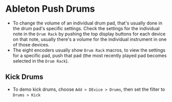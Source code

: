 # Ableton Push Drums

- To change the volume of an individual drum pad, that's usually done in the drum pad's specific settings. Check the settings for the individual note in the `Drum Rack` by pushing the top display buttons for each device on that note, usually there's a volume for the individual instrument in one of those devices.
- The eight encoders usually show `Drum Rack` macros, to view the settings for a specific pad, push that pad (the most recently played pad becomes selected in the `Drum Rack`).

## Kick Drums

- To demo kick drums, choose `Add > DEvice > Drums`, then set the filter to `Drums > Kick`
